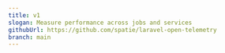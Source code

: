 ```yaml
---
title: v1
slogan: Measure performance across jobs and services
githubUrl: https://github.com/spatie/laravel-open-telemetry
branch: main
---
```



